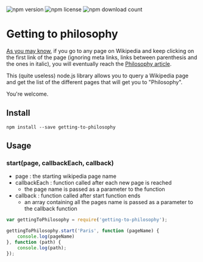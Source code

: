 ![npm version](https://img.shields.io/npm/v/getting-to-philosophy.svg) ![npm license](https://img.shields.io/npm/l/getting-to-philosophy.svg) ![npm download count](https://img.shields.io/npm/dt/getting-to-philosophy.svg)

# Getting to philosophy

[As you may know](http://en.wikipedia.org/wiki/Wikipedia:Getting_to_Philosophy), if you go to any page on Wikipedia and keep clicking on the first link of the page (ignoring meta links, links between parenthesis and the ones in italic), you will eventually reach the [Philosophy article](http://en.wikipedia.org/wiki/Philosophy).

This (quite useless) node.js library allows you to query a Wikipedia page and get the list of the different pages that will get you to "Philosophy".

You're welcome.

## Install

```
npm install --save getting-to-philosophy
```

## Usage

### start(page, callbackEach, callback)

* page : the starting wikipedia page name
* callbackEach : function called after each new page is reached
	* the page name is passed as a parameter to the function
* callback : function called after start function ends
	* an array containing all the pages name is passed as a parameter to the callback function

```javascript
var gettingToPhilosophy = require('getting-to-philosophy');

gettingToPhilosophy.start('Paris', function (pageName) {
	console.log(pageName)
}, function (path) {
	console.log(path);
});
```
